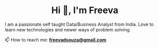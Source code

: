 <h1 align="center">Hi 👋, I'm Freeva </h1>
<p1 align="left">I am a passionate self taught Data/Business Analyst from India. Love to learn new technologies and newer ways of problem solving.</p1>



 📫 How to reach me: **freevadsouza@gmail.com**


